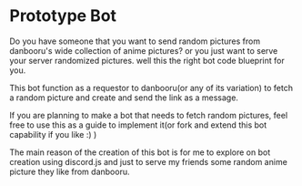 # Prototype Bot

Do you have someone that you want to send random pictures from danbooru's wide collection of anime pictures? or you just want to serve your server randomized pictures. well this the right bot code blueprint for you. 

This bot function as a requestor to danbooru(or any of its variation) to fetch a random picture and create and send the link as a message.

If you are planning to make a bot that needs to fetch random pictures, feel free to use this as a guide to implement it(or fork and extend this bot capability if you like :) )

The main reason of the creation of this bot is for me to explore on bot creation using discord.js and just to serve my friends some random anime picture they like from danbooru. 

  
 
